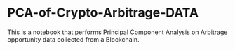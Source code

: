 # PCA-of-Crypto-Arbitrage-DATA
This is a notebook that performs Principal Component Analysis on Arbitrage opportunity data collected from a Blockchain. 
